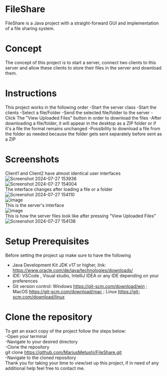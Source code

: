 # FileShare
FileShare is a Java project with a straight-forward GUI and implementation of a file sharing system.
# Concept
The concept of this project is to start a server, connect two clients to this server and allow these clients to store their files in the server and download them.
# Instructions
This project works in the following order
-Start the server class
-Start the clients
-Select a file/Folder
-Send the selected file/folder to the server
-Click The "View Uploaded Files" button in order to download the files
-After downloading a file/folder, it will appear in the desktop as a ZIP folder or if it's a file the format remains unchanged
-Possibility to download a file from the folder as needed because the folder gets sent separately before sent as a ZIP
# Screenshots
Client1 and Client2 have almost identical user interfaces
<br>
![Screenshot 2024-07-27 153936](https://github.com/user-attachments/assets/5519c1e8-c164-4aa8-97a3-e8df30e1e5bd)
<br>
![Screenshot 2024-07-27 154004](https://github.com/user-attachments/assets/6339ccdb-d814-4eec-9c86-62981b67d1f0)
<br>
The interface changes after loading a file or a folder
<br>
![Screenshot 2024-07-27 154110](https://github.com/user-attachments/assets/9579695d-7c81-483f-b145-3c4fec303e10)
<br>
![image](https://github.com/user-attachments/assets/91cdb0c8-08b8-41ae-935e-abfe6df122cc)
<br>
This is the server's interface
<br>
![image](https://github.com/user-attachments/assets/8dc8defb-3cc7-4617-99a5-949c6580c898)
<br>
This is how the server files look like after pressing "View Uploaded Files"
<br>
![Screenshot 2024-07-27 154138](https://github.com/user-attachments/assets/ea9f2295-cfc8-44b6-9367-c9bbf45f640e)
<br>
# Setup Prerequisites
Before setting the project up make sure to have the following
- Java Development Kit JDK v17 or higher, link: https://www.oracle.com/de/java/technologies/downloads/
- IDE: VSCode , Visual studio, IntelliJ IDEA or any IDE depending on your preferences
- Git version control: Windows https://git-scm.com/download/win ; MacOS https://git-scm.com/download/mac ; Linux https://git-scm.com/download/linux
# Clone the repository
To get an exact copy of the project follow the steps below:
<br>
-Open your terminal
<br>
-Navigate to your desired directory
<br>
-Clone the repository
<br>
git clone https://github.com/MarjusMetushi/FileShare.git
<br>
-Navigate to the cloned repository
<br>
Thank you for taking your time to view/set up this project, if in need of any additional help feel free to contact me.


